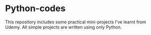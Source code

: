 # Python-codes
This repository includes some practical mini-projects I've learnt from Udemy. 
All simple projects are written using only Python.
